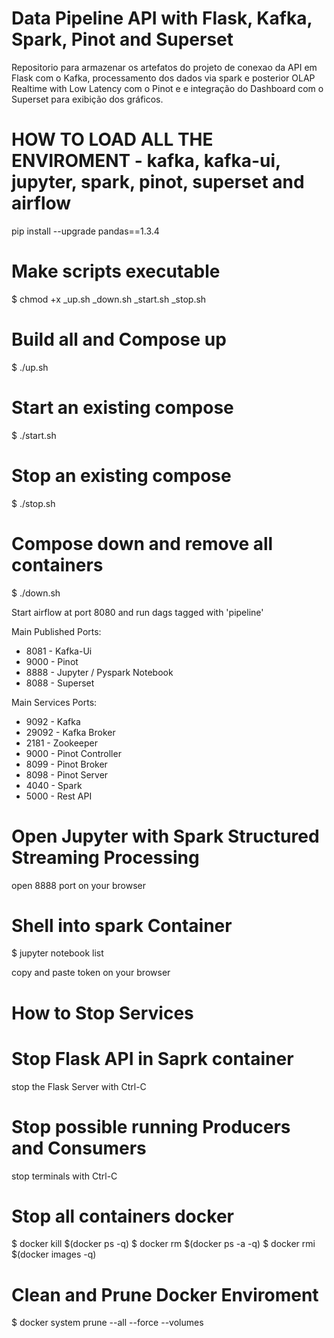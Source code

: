 # Data Pipeline API with Flask, Kafka, Spark, Pinot and Superset 
Repositorio para armazenar os artefatos do projeto de conexao da API em Flask com o Kafka, processamento dos dados via spark e posterior OLAP Realtime with Low Latency com o Pinot e e integração do Dashboard com o Superset para exibição dos gráficos.

# HOW TO LOAD ALL THE ENVIROMENT - kafka, kafka-ui, jupyter, spark, pinot, superset and airflow

pip install --upgrade pandas==1.3.4

# Make scripts executable
$ chmod +x _up.sh _down.sh _start.sh _stop.sh 

# Build all and Compose up
$ ./up.sh

# Start an existing compose
$ ./start.sh

# Stop an existing compose
$ ./stop.sh

# Compose down and remove all containers
$ ./down.sh


Start airflow at port 8080 and run dags tagged with 'pipeline'

Main Published Ports:
- 8081 - Kafka-Ui
- 9000 - Pinot
- 8888 - Jupyter / Pyspark Notebook
- 8088 - Superset

Main Services Ports:
- 9092  - Kafka
- 29092 - Kafka Broker
- 2181  - Zookeeper
- 9000  - Pinot Controller
- 8099  - Pinot Broker
- 8098  - Pinot Server
- 4040  - Spark
- 5000  - Rest API 

# Open Jupyter with Spark Structured Streaming Processing
open 8888 port on your browser

# Shell into spark Container
$ jupyter notebook list

copy and paste token on your browser

# How to Stop Services
# Stop Flask API in Saprk container
stop the Flask Server with Ctrl-C

# Stop possible running Producers and Consumers
stop terminals with Ctrl-C

# Stop all containers docker
$ docker kill $(docker ps -q)
$ docker rm $(docker ps -a -q)
$ docker rmi $(docker images -q)

# Clean and Prune Docker Enviroment
$ docker system prune --all --force --volumes